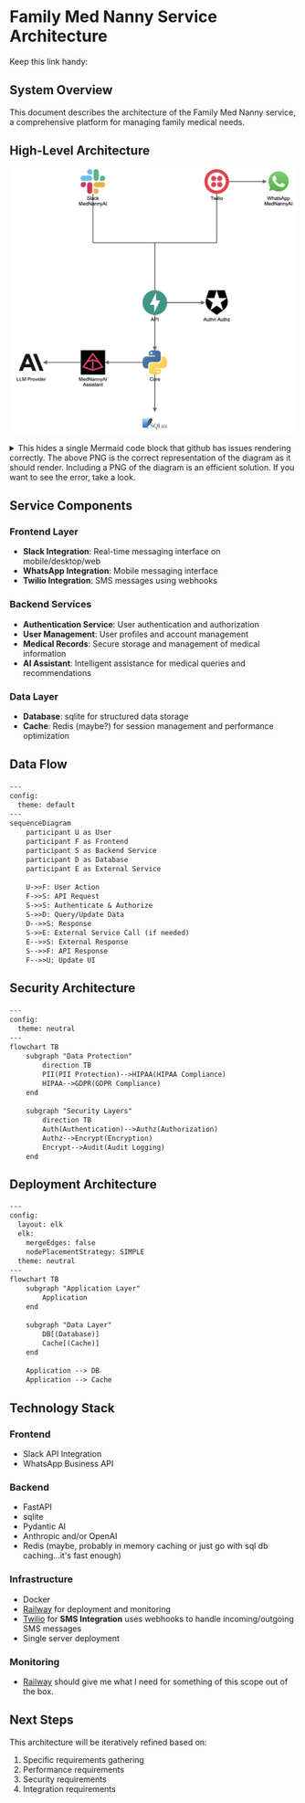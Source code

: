 # Family Med Nanny Service Architecture

Keep this link handy: [](https://unpkg.com/@iconify-json/logos@1.2.4/icons.json)

## System Overview
This document describes the architecture of the Family Med Nanny service, a comprehensive platform for managing family medical needs.

## High-Level Architecture
![High-Level Arcchitecture](mermaid_png_files/high_level_arch.png)

<details>

<summary>
This hides a single Mermaid code block that github has issues rendering correctly. The above PNG is the correct representation of the diagram as it should render. Including a PNG of the diagram is an efficient solution. If you want to see the error, take a look.
</summary>

```mermaid
---
config:
  theme: neutral
---
architecture-beta
    service slack(logos:slack-icon)[Slack MedNannyAI]
    service whatsapp(logos:whatsapp-icon)[WhatsApp MedNannyAI]
    service twilio(logos:twilio-icon)[Twilio]
    service fastapi(logos:fastapi-icon)[API]
    service core(logos:python)[Core]
    service auth(logos:auth0-icon)[Authn Authz]
    service ai("<img src='https://avatars.githubusercontent.com/u/110818415' style='background-color:black;vertical-align:middle;margin:0px 0px'>")[MedNannyAI Assistant]
    service llm(logos:anthropic-icon)[LLM Provider]
    service db(logos:sqlite)

    junction frontendcenter
    junction frontendleft
    junction frontendright

    whatsapp:L <-- R:twilio
    frontendleft:T -- B:slack
    frontendright:T -- B:twilio
    frontendleft:R -- L:frontendcenter
    frontendcenter:R -- L:frontendright
    fastapi:B --> T:core
    fastapi:R --> L:auth
    core:L --> R:ai
    ai:L --> R:llm
    frontendcenter:B -- T:fastapi
    core:B --> T:db

    %%group frontend(cloud)[MedNannyAI Frontend]
    %%group twilio_whatsapp(logos:whatsapp-icon)[WhatsApp MedNannyAI] in frontend
    %%group backend(logos:fastapi-icon)[MedNannyAI API Backend]
    %%frontendCenter:B -- T:fastapi{group}
    %%slack{group}:B -- T:fastapi{group}
    %%whatsapp{group}:B -- T:fastapi{group}
    %%group data(logos:aws-lambda)[Data Persistance]
```
</details>

## Service Components

### Frontend Layer
- **Slack Integration**: Real-time messaging interface on mobile/desktop/web
- **WhatsApp Integration**: Mobile messaging interface
- **Twilio Integration**: SMS messages using webhooks

### Backend Services
- **Authentication Service**: User authentication and authorization
- **User Management**: User profiles and account management
- **Medical Records**: Secure storage and management of medical information
- **AI Assistant**: Intelligent assistance for medical queries and recommendations

### Data Layer
- **Database**: sqlite for structured data storage
- **Cache**: Redis (maybe?) for session management and performance optimization

## Data Flow
```mermaid
---
config:
  theme: default
---
sequenceDiagram
    participant U as User
    participant F as Frontend
    participant S as Backend Service
    participant D as Database
    participant E as External Service

    U->>F: User Action
    F->>S: API Request
    S->>S: Authenticate & Authorize
    S->>D: Query/Update Data
    D-->>S: Response
    S->>E: External Service Call (if needed)
    E-->>S: External Response
    S-->>F: API Response
    F-->>U: Update UI
```

## Security Architecture

```mermaid
---
config:
  theme: neutral
---
flowchart TB
    subgraph "Data Protection"
        direction TB
        PII(PII Protection)-->HIPAA(HIPAA Compliance)
        HIPAA-->GDPR(GDPR Compliance)
    end

    subgraph "Security Layers"
        direction TB
        Auth(Authentication)-->Authz(Authorization)
        Authz-->Encrypt(Encryption)
        Encrypt-->Audit(Audit Logging)
    end
```

## Deployment Architecture
```mermaid
---
config:
  layout: elk
  elk:
    mergeEdges: false
    nodePlacementStrategy: SIMPLE
  theme: neutral
---
flowchart TB
    subgraph "Application Layer"
        Application
    end

    subgraph "Data Layer"
        DB[(Database)]
        Cache[(Cache)]
    end

    Application --> DB
    Application --> Cache
```

## Technology Stack

### Frontend
- Slack API Integration
- WhatsApp Business API

### Backend
- FastAPI
- sqlite
- Pydantic AI
- Anthropic and/or OpenAI
- Redis (maybe, probably in memory caching or just go with sql db caching...it's fast enough)

### Infrastructure
- Docker
- [Railway](https://railway.com/) for deployment and monitoring
- [Twilio](https://www.twilio.com/) for **SMS Integration** uses webhooks to handle incoming/outgoing SMS messages
- Single server deployment

### Monitoring
- [Railway](https://railway.com/) should give me what I need for something of this scope out of the box.


## Next Steps

This architecture will be iteratively refined based on:
1. Specific requirements gathering
2. Performance requirements
3. Security requirements
4. Integration requirements
